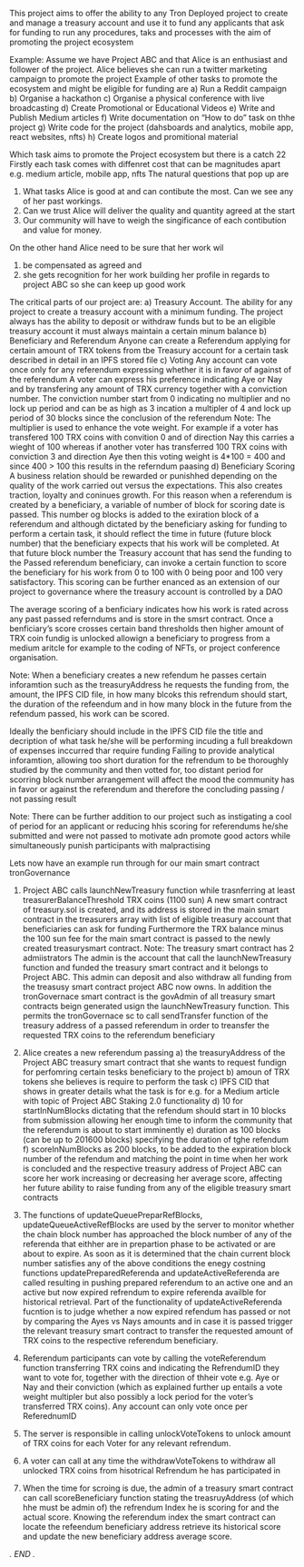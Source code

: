 This project aims to offer the ability to any Tron Deployed project to create and manage a treasury account and use it to fund any applicants that ask for funding to run any procedures, taks and processes with the aim of promoting the project ecosystem

Example:
Assume we have Project ABC and that Alice is an enthusiast and follower of the project.
Alice believes she can run a twitter marketing campaign to promote the project
Example of other tasks to promote the ecosystem and might be eligible for funding are
a) Run a Reddit campaign
b) Organise a hackathon
c) Organise a physical conference with live broadcasting
d) Create Promotional or Educational Videos
e) Write and Publish Medium articles
f) Write documentation on “How to do” task on thhe project
g) Write code for the project (dahsboards and analytics, mobile app, react websites, nfts)
h) Create logos and promitional material

Which task aims to promote the Project ecosystem but there is a catch 22
Firstly each task comes with diffenret cost that can be magnitudes apart e.g. medium article, mobile app, nfts
The natural questions that pop up are

1. What tasks Alice is good at and can contibute the most. Can we see any of her past workings.
2. Can we trust Alice will deliver the quality and quantity agreed at the start
3. Our community will have to weigh the singificance of each contibution and value for money.

On the other hand Alice need to be sure that her work wil

1. be compensated as agreed and
2. she gets recognition for her work building her profile in regards to project ABC so she can keep up good work

The critical parts of our project are:
a) Treasury Account.
The ability for any project to create a treasury account with a minimum funding. The project always has the ability to deposit or withdraw funds but to be an eligible treasury account it must always maintain a certain minum balance
b) Beneficiary and Referendum
Anyone can create a Referendum applying for certain amount of TRX tokens from tbe Treasury account for a certain task described in detail in an IPFS stored file
c) Voting
Any account can vote once only for any referendum expressing whether it is in favor of against of the referendum
A voter can express his preference indicating Aye or Nay and by transfering any amount of TRX currency together with a conviction number. The conviction number start from 0 indicating no multiplier and no lock up period and can be as high as 3 incation a multipler of 4 and lock up period of 30 blocks since the conclusion of the referendum
Note: The multiplier is used to enhance the vote weight. For example if a voter has transfered 100 TRX coins with convition 0 and of direction Nay this carries a wieght of 100 whereas if another voter has transferred 100 TRX coins with conviction 3 and direction Aye then this voting weight is 4\*100 = 400 and since 400 > 100 this results in the referndum paasing
d) Beneficiary Scoring
A business relation should be rewarded or punishhed depending on the quality of the work carried out versus the expectations. This also creates traction, loyalty and coninues growth.
For this reason when a referendum is created by a beneficiary, a variable of number of block for scoring date is passed. This number og blocks is added to the exiration block of a referendum and although dictated by the beneficiary asking for funding to perform a certain task, it should reflect the time in future (future block number) that the beneficiary expects that his work will be completed.
At that future block number the Treasury account that has send the funding to the Passed referendum beneficiary, can invoke a certain function to score the beneficiary for his work from 0 to 100 with 0 being poor and 100 very satisfactory. This scoring can be further enanced as an extension of our project to governance where the treasury account is controlled by a DAO

The average scoring of a benficiary indicates how his work is rated across any past passed referndums and is store in the smsrt contract. Once a benficiary’s score crosses certain band thresholds then higher amount of TRX coin fundig is unlocked allowign a beneficiary to progress from a medium aritcle for example to the coding of NFTs, or project conference organisation.

Note: When a beneficiary creates a new refendum he passes certain inforamtion such as the treasuryAddress he requests the funding from, the amount, the IPFS CID file, in how many blcoks this refrendum should start, the duration of the refeendum and in how many block in the future from the refendum passed, his work can be scored.

Ideally the benficiary should include in the IPFS CID file the title and decription of what task he/she will be performing incuding a full breakdown of expenses inccurred thar require funding
Failing to provide analytical inforamtion, allowing too short duration for the refrendum to be thoroughly studied by the community and then votted for, too distant period for scorring block number arrangement will affect the mood the community has in favor or against the referendum and therefore the concluding passing / not passing result

Note: There can be further addition to our project such as instigating a cool of period for an applicant or reducing hhis scoring for referendums he/she submitted and were not passed to motivate adn promote good actors while simultaneously punish participants with malpractising

Lets now have an example run through for our main smart contract tronGovernance

1. Project ABC calls launchNewTreasury function while trasnferring at least treasurerBalanceThreshold TRX coins (1100 sun)
   A new smart contract of treasury.sol is created, and its address is stored in the main smart contract in the treasurers array with list of eligible treasury account that beneficiaries can ask for funding
   Furthermore the TRX balance minus the 100 sun fee for the main smart contract is passed to the newly created treasurysmart contract.
   Note: The treasury smart contract has 2 admiistrators
   The admin is the account that call the launchNewTreasury function and funded the treasury smart contract and it belongs to Project ABC. This admin can deposit and also withdraw all funding from the treasusy smart contract project ABC now owns.
   In addition the tronGovernace smart contract is the govAdmin of all treasury smart contracts beign generated usign the launchNewTreasury function. This permits the tronGovernace sc to call sendTransfer function of the treasury address of a passed referendum in order to treansfer the requested TRX coins to the referendum beneficiary

2. Alice creates a new referendum passing
   a) the treasuryAddress of the Project ABC treasury smart contract that she wants to request fundign for perfomring certain tesks beneficiary to the project
   b) amoun of TRX tokens she believes is require to perform the task
   c) IPFS CID that shows in greater details what the task is for e.g. for a Medium article with topic of Project ABC Staking 2.0 functionality
   d) 10 for startInNumBlocks dictating that the refendum should start in 10 blocks from submission allowing her enough time to inform the community that the referendum is about to start imminently
   e) duration as 100 blocks (can be up to 201600 blocks) specifying the duration of tghe refendum
   f) scoreInNumBlocks as 200 blocks, to be added to the expiration block number of the refendum and matching the point in time when her work is concluded and the respective treasury address of Project ABC can score her work increasing or decreasing her average score, affecting her future ability to raise funding from any of the eligible treasury smart contracts

3. The functions of updateQueuePreparRefBlocks, updateQueueActiveRefBlocks are used by the server to monitor whether the chain block number has approached the block number of any of the referenda that eithher are in prepartion phase to be activated or are about to expire.
   As soon as it is determined that the chain current block number satisfies any of the above conditions the enegy costning functions updatePreparedReferenda and updateActiveReferenda are called resulting in pushing prepared referendum to an active one and an active but now expired refrendum to expire referenda availble for historical retrieval.
   Part of the functionality of updateActiveReferenda fucntion is to judge whether a now expired refendum has passed or not by comparing the Ayes vs Nays amounts and in case it is passed trigger the relevant treasury smart contract to transfer the requested amount of TRX coins to the respective referendum beneficiary.

4. Referendum participants can vote by calling the voteReferendum function transferring TRX coins and indicating the RefrendumID they want to vote for, together with the direction of thheir vote e.g. Aye or Nay and their conviction (which as explained further up entails a vote weight multipler but also possibly a lock period for the voter’s transferred TRX coins).
   Any account can only vote once per ReferednumID

5. The server is responsible in calling unlockVoteTokens to unlock amount of TRX coins for each Voter for any relevant refrendum.

6. A voter can call at any time the withdrawVoteTokens to withdraw all unlocked TRX coins from hisotrical Refrendum he has participated in

7. When the time for scroing is due, the admin of a treasury smart contract can call scoreBeneficiary function stating the treasruyAddress (of which hhe must be admin of) the refrendum Index he is scoring for and the actual score.
   Knowing the referendum index the smart contract can locate the refeendum beneficiary address retrieve its historical score and update the new beneficiary address average score.

_. END ._
